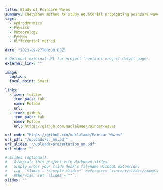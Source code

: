 ```yaml
---
title: Study of Poincaré Waves
summary: Chebyshev method to study equatorial propagating poincaré waves
tags:
  - Hydrodynamics
  - Physics
  - Meteorology
  - Python
  - Differential method

date: "2023-09-27T00:00:00Z"

# Optional external URL for project (replaces project detail page).
external_link: ""

image:
  caption:
  focal_point: Smart

links:
  - icon: twitter
    icon_pack: fab
    name: Follow
    url:
  - icon: github
    icon_pack: fab
    name: Follow
    url: https://github.com/maclalame/Poincar-Waves

url_code: "https://github.com/maclalame/Poincar-Waves"
url_pdf: "/uploads/cr_nm.pdf"
url_slides: "/uploads/presentation_nm.pdf"
url_video: ""

# Slides (optional).
#   Associate this project with Markdown slides.
#   Simply enter your slide deck's filename without extension.
#   E.g. `slides = "example-slides"` references `content/slides/example-slides.md`.
#   Otherwise, set `slides = ""`.
slides: ""
---
```

